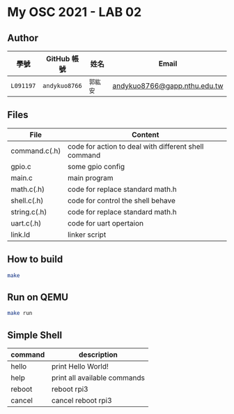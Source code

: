 # My OSC 2021 - LAB 02

## Author

| 學號 | GitHub 帳號 | 姓名 | Email |
| --- | ----------- | --- | --- |
|`L091197`| `andykuo8766` | `郭紘安` | andykuo8766@gapp.nthu.edu.tw |

## Files
| File          | Content                                               | 
| --------------| ----------------------------------------------------- | 
| command.c(.h) | code for action to deal with different shell command  |
| gpio.c        | some gpio config                                      |
| main.c        | main program                                          |
| math.c(.h)    | code for replace standard math.h                      |
| shell.c(.h)   | code for control the shell behave                     |
| string.c(.h)  | code for replace standard math.h                      |
| uart.c(.h)    | code for uart opertaion                               |
| link.ld       | linker script                                         |

## How to build
```bash
make
```
## Run on QEMU
```bash
make run
```
## Simple Shell
| command   | description                   | 
| ----------| ----------------------------- | 
| hello     | print Hello World!            |
| help      | print all available commands  |
| reboot    | reboot rpi3                   |
| cancel    | cancel reboot rpi3            |

